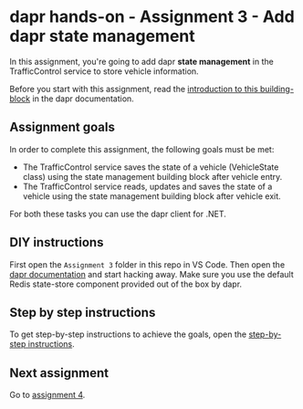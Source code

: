 # dapr hands-on - Assignment 3 - Add dapr state management

In this assignment, you're going to add dapr **state management** in the TrafficControl service to store vehicle information.

Before you start with this assignment, read the [introduction to this building-block](https://github.com/dapr/docs/blob/master/concepts/state-management/README.md) in the dapr documentation.

## Assignment goals

In order to complete this assignment, the following goals must be met:

- The TrafficControl service saves the state of a vehicle (VehicleState class) using the state management building block after vehicle entry.
- The TrafficControl service reads, updates and saves the state of a vehicle using the state management building block after vehicle exit.

For both these tasks you can use the dapr client for .NET.

## DIY instructions

First open the `Assignment 3` folder in this repo in VS Code. Then open the [dapr documentation](https://github.com/dapr/docs) and start hacking away. Make sure you use the default Redis state-store component provided out of the box by dapr.

## Step by step instructions

To get step-by-step instructions to achieve the goals, open the [step-by-step instructions](step-by-step.md).

## Next assignment

Go to [assignment 4](../Assignment04/README.md).
